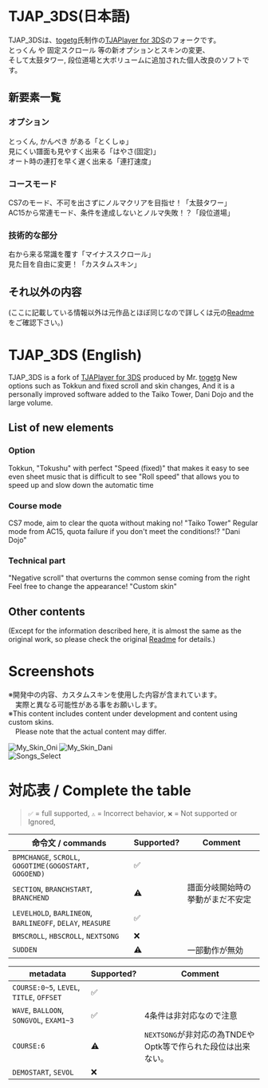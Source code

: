 # TJAP_3DS(日本語)  
TJAP_3DSは、[togetg](https://github.com/togetg)氏制作の[TJAPlayer for 3DS](https://github.com/togetg/TJAPlayer_for_3DS)のフォークです。  
とっくん や 固定スクロール 等の新オプションとスキンの変更、  
そして太鼓タワー, 段位道場と大ボリュームに追加された個人改良のソフトです。  

## 新要素一覧  
### オプション  
とっくん, かんぺき がある「とくしゅ」  
見にくい譜面も見やすく出来る「はやさ(固定)」  
オート時の連打を早く遅く出来る「連打速度」  

### コースモード  
CS7のモード、不可を出さずにノルマクリアを目指せ！「太鼓タワー」  
AC15から常連モード、条件を達成しないとノルマ失敗！？「段位道場」  

### 技術的な部分  
右から来る常識を覆す「マイナススクロール」  
見た目を自由に変更！「カスタムスキン」  

## それ以外の内容  
(ここに記載している情報以外は元作品とほぼ同じなので詳しくは元の[Readme](https://github.com/togetg/TJAPlayer_for_3DS/blob/master/README.md)をご確認下さい。)  

# TJAP_3DS (English)
TJAP_3DS is a fork of [TJAPlayer for 3DS](https://github.com/togetg/TJAPlayer_for_3DS) produced by Mr. [togetg](https://github.com/togetg)
New options such as Tokkun and fixed scroll and skin changes,
And it is a personally improved software added to the Taiko Tower, Dani Dojo and the large volume.

## List of new elements
### Option
Tokkun, "Tokushu" with perfect
"Speed (fixed)" that makes it easy to see even sheet music that is difficult to see
"Roll speed" that allows you to speed up and slow down the automatic time

### Course mode
CS7 mode, aim to clear the quota without making no! "Taiko Tower"
Regular mode from AC15, quota failure if you don't meet the conditions!? "Dani Dojo"

### Technical part
"Negative scroll" that overturns the common sense coming from the right
Feel free to change the appearance! "Custom skin"

## Other contents
(Except for the information described here, it is almost the same as the original work, so please check the original [Readme](https://github.com/togetg/TJAPlayer_for_3DS/blob/master/README_en.md) for details.)  

# Screenshots  
※開発中の内容、カスタムスキンを使用した内容が含まれています。  
　実際と異なる可能性がある事をお願いします。  
※This content includes content under development and content using custom skins.  
　Please note that the actual content may differ.

![My_Skin_Oni](https://github.com/user-attachments/assets/218a89c9-9758-4aa8-9894-cb298dfb45b0)
![My_Skin_Dani](https://github.com/user-attachments/assets/fe90a3fb-75d4-410f-811d-263ba74398da)  
![Songs_Select](https://github.com/user-attachments/assets/7b766612-867d-477a-9485-844404a21b60)

# 対応表 / Complete the table
> `✅` = full supported, `⚠️` = Incorrect behavior, `❌` = Not supported or Ignored,

|命令文 / commands|Supported?|Comment|
|---|---|---|
|`BPMCHANGE`, `SCROLL`, `GOGOTIME(GOGOSTART, GOGOEND)`|✅||
|`SECTION`, `BRANCHSTART`, `BRANCHEND`|⚠️|譜面分岐開始時の挙動がまだ不安定|
|`LEVELHOLD`, `BARLINEON`, `BARLINEOFF`, `DELAY`, `MEASURE`|✅||
|`BMSCROLL`, `HBSCROLL`, `NEXTSONG`|❌||
|`SUDDEN`|⚠️|一部動作が無効|

|metadata|Supported?|Comment|
|---|---|---|
|`COURSE:0~5`, `LEVEL`, `TITLE`, `OFFSET`|✅||
|`WAVE`, `BALLOON`, `SONGVOL`, `EXAM1~3`|✅|4条件は非対応なので注意|
|`COURSE:6`|⚠️|`NEXTSONG`が非対応の為TNDEやOptk等で作られた段位は出来ない。|
|`DEMOSTART`, `SEVOL`|❌||
